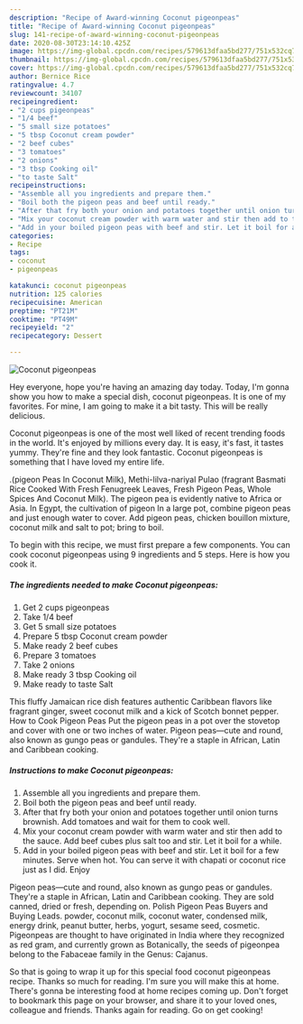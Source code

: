 ```yaml
---
description: "Recipe of Award-winning Coconut pigeonpeas"
title: "Recipe of Award-winning Coconut pigeonpeas"
slug: 141-recipe-of-award-winning-coconut-pigeonpeas
date: 2020-08-30T23:14:10.425Z
image: https://img-global.cpcdn.com/recipes/579613dfaa5bd277/751x532cq70/coconut-pigeonpeas-recipe-main-photo.jpg
thumbnail: https://img-global.cpcdn.com/recipes/579613dfaa5bd277/751x532cq70/coconut-pigeonpeas-recipe-main-photo.jpg
cover: https://img-global.cpcdn.com/recipes/579613dfaa5bd277/751x532cq70/coconut-pigeonpeas-recipe-main-photo.jpg
author: Bernice Rice
ratingvalue: 4.7
reviewcount: 34107
recipeingredient:
- "2 cups pigeonpeas"
- "1/4 beef"
- "5 small size potatoes"
- "5 tbsp Coconut cream powder"
- "2 beef cubes"
- "3 tomatoes"
- "2 onions"
- "3 tbsp Cooking oil"
- "to taste Salt"
recipeinstructions:
- "Assemble all you ingredients and prepare them."
- "Boil both the pigeon peas and beef until ready."
- "After that fry both your onion and potatoes together until onion turns brownish. Add tomatoes and wait for them to cook well."
- "Mix your coconut cream powder with warm water and stir then add to the sauce. Add beef cubes plus salt too and stir. Let it boil for a while."
- "Add in your boiled pigeon peas with beef and stir. Let it boil for a few minutes. Serve when hot. You can serve it with chapati or coconut rice just as I did. Enjoy"
categories:
- Recipe
tags:
- coconut
- pigeonpeas

katakunci: coconut pigeonpeas 
nutrition: 125 calories
recipecuisine: American
preptime: "PT21M"
cooktime: "PT49M"
recipeyield: "2"
recipecategory: Dessert

---
```



![Coconut pigeonpeas](https://img-global.cpcdn.com/recipes/579613dfaa5bd277/751x532cq70/coconut-pigeonpeas-recipe-main-photo.jpg)

Hey everyone, hope you're having an amazing day today. Today, I'm gonna show you how to make a special dish, coconut pigeonpeas. It is one of my favorites. For mine, I am going to make it a bit tasty. This will be really delicious.

Coconut pigeonpeas is one of the most well liked of recent trending foods in the world. It's enjoyed by millions every day. It is easy, it's fast, it tastes yummy. They're fine and they look fantastic. Coconut pigeonpeas is something that I have loved my entire life.

.(pigeon Peas In Coconut Milk), Methi-lilva-nariyal Pulao (fragrant Basmati Rice Cooked With Fresh Fenugreek Leaves, Fresh Pigeon Peas, Whole Spices And Coconut Milk). The pigeon pea is evidently native to Africa or Asia. In Egypt, the cultivation of pigeon In a large pot, combine pigeon peas and just enough water to cover. Add pigeon peas, chicken bouillon mixture, coconut milk and salt to pot; bring to boil.


To begin with this recipe, we must first prepare a few components. You can cook coconut pigeonpeas using 9 ingredients and 5 steps. Here is how you cook it.

<!--inarticleads1-->

##### The ingredients needed to make Coconut pigeonpeas:

1. Get 2 cups pigeonpeas
1. Take 1/4 beef
1. Get 5 small size potatoes
1. Prepare 5 tbsp Coconut cream powder
1. Make ready 2 beef cubes
1. Prepare 3 tomatoes
1. Take 2 onions
1. Make ready 3 tbsp Cooking oil
1. Make ready to taste Salt


This fluffy Jamaican rice dish features authentic Caribbean flavors like fragrant ginger, sweet coconut milk and a kick of Scotch bonnet pepper. How to Cook Pigeon Peas Put the pigeon peas in a pot over the stovetop and cover with one or two inches of water. Pigeon peas—cute and round, also known as gungo peas or gandules. They&#39;re a staple in African, Latin and Caribbean cooking. 

<!--inarticleads2-->

##### Instructions to make Coconut pigeonpeas:

1. Assemble all you ingredients and prepare them.
1. Boil both the pigeon peas and beef until ready.
1. After that fry both your onion and potatoes together until onion turns brownish. Add tomatoes and wait for them to cook well.
1. Mix your coconut cream powder with warm water and stir then add to the sauce. Add beef cubes plus salt too and stir. Let it boil for a while.
1. Add in your boiled pigeon peas with beef and stir. Let it boil for a few minutes. Serve when hot. You can serve it with chapati or coconut rice just as I did. Enjoy


Pigeon peas—cute and round, also known as gungo peas or gandules. They&#39;re a staple in African, Latin and Caribbean cooking. They are sold canned, dried or fresh, depending on. Polish Pigeon Peas Buyers and Buying Leads. powder, coconut milk, coconut water, condensed milk, energy drink, peanut butter, herbs, yogurt, sesame seed, cosmetic. Pigeonpeas are thought to have originated in India where they recognized as red gram, and currently grown as Botanically, the seeds of pigeonpea belong to the Fabaceae family in the Genus: Cajanus. 

So that is going to wrap it up for this special food coconut pigeonpeas recipe. Thanks so much for reading. I'm sure you will make this at home. There's gonna be interesting food at home recipes coming up. Don't forget to bookmark this page on your browser, and share it to your loved ones, colleague and friends. Thanks again for reading. Go on get cooking!
